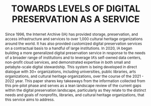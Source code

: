 ---
abstract: 'Since 1996, the Internet Archive (IA) has provided storage, preservation,
  and access infrastructure and services to over 1,000 cultural heritage organizations
  around the world. It has also provided customized digital preservation services
  on a contractual basis to a handful of large institutions. In 2020, IA began building
  a more generalized digital preservation service in response to the needs of a broader
  range of institutions and to leverage IA’s self-owned data centers, non-profit cloud
  services, and demonstrated expertise in both small and petabyte-scale digital stewardship.
  This system is being developed in direct dialogue with 30+ organizations, including
  universities, public libraries, arts organizations, and cultural heritage organizations,
  over the course of the 2021 - 2022 year. This paper shares key takeaways from the
  information collected from this pre-pilot phase and serves as a lean landscape review
  of the current gaps within the digital preservation landscape, particularly as they
  relate to the distinct needs and goals of nonprofits, libraries, and cultural heritage
  organizations, that this service aims to address.

  '
creators:
- Lee, Peggy
- Bailey, Jefferson
date: null
document_url: https://services.phaidra.univie.ac.at/api/object/o:1424934/download
grand_parent: iPRES
institutions:
- Internet Archive
keywords:
- digital preservation
- product development
- archives
- open infrastructure
- sustainability
landing_page_url: https://phaidra.univie.ac.at/o:1424934
language: eng
layout: publication
license: CC BY 4.0 International
notes_url: null
parent: iPRES 2021
presentation_url: null
publication_type: paper
size: 148076
source_name: iPRES
title: TOWARDS LEVELS OF DIGITAL PRESERVATION AS A SERVICE
year: 2021
---
